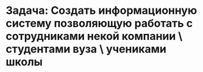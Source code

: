 # Задача: Создать информационную систему позволяющую работать с сотрудниками некой компании \ студентами вуза \ учениками школы